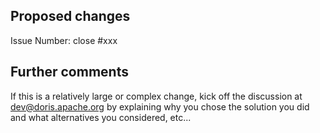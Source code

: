 ## Proposed changes

Issue Number: close #xxx

<!--Describe your changes.-->

## Further comments

If this is a relatively large or complex change, kick off the discussion at [dev@doris.apache.org](mailto:dev@doris.apache.org) by explaining why you chose the solution you did and what alternatives you considered, etc...

